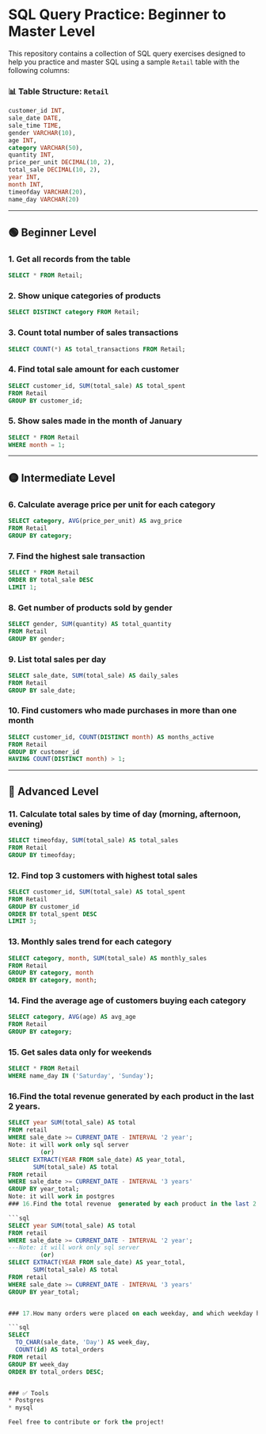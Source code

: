 # SQL Query Practice: Beginner to Master Level

This repository contains a collection of SQL query exercises designed to help you practice and master SQL using a sample `Retail` table with the following columns:

### 📊 Table Structure: `Retail`

```sql
customer_id INT,
sale_date DATE,
sale_time TIME,
gender VARCHAR(10),
age INT,
category VARCHAR(50),
quantity INT,
price_per_unit DECIMAL(10, 2),
total_sale DECIMAL(10, 2),
year INT,
month INT,
timeofday VARCHAR(20),
name_day VARCHAR(20)
```

---

## 🟢 Beginner Level

### 1. Get all records from the table

```sql
SELECT * FROM Retail;
```

### 2. Show unique categories of products

```sql
SELECT DISTINCT category FROM Retail;
```

### 3. Count total number of sales transactions

```sql
SELECT COUNT(*) AS total_transactions FROM Retail;
```

### 4. Find total sale amount for each customer

```sql
SELECT customer_id, SUM(total_sale) AS total_spent
FROM Retail
GROUP BY customer_id;
```

### 5. Show sales made in the month of January

```sql
SELECT * FROM Retail
WHERE month = 1;
```

---

## 🟡 Intermediate Level

### 6. Calculate average price per unit for each category

```sql
SELECT category, AVG(price_per_unit) AS avg_price
FROM Retail
GROUP BY category;
```

### 7. Find the highest sale transaction

```sql
SELECT * FROM Retail
ORDER BY total_sale DESC
LIMIT 1;
```

### 8. Get number of products sold by gender

```sql
SELECT gender, SUM(quantity) AS total_quantity
FROM Retail
GROUP BY gender;
```

### 9. List total sales per day

```sql
SELECT sale_date, SUM(total_sale) AS daily_sales
FROM Retail
GROUP BY sale_date;
```

### 10. Find customers who made purchases in more than one month

```sql
SELECT customer_id, COUNT(DISTINCT month) AS months_active
FROM Retail
GROUP BY customer_id
HAVING COUNT(DISTINCT month) > 1;
```

---

## 🔴 Advanced Level

### 11. Calculate total sales by time of day (morning, afternoon, evening)

```sql
SELECT timeofday, SUM(total_sale) AS total_sales
FROM Retail
GROUP BY timeofday;
```

### 12. Find top 3 customers with highest total sales

```sql
SELECT customer_id, SUM(total_sale) AS total_spent
FROM Retail
GROUP BY customer_id
ORDER BY total_spent DESC
LIMIT 3;
```

### 13. Monthly sales trend for each category

```sql
SELECT category, month, SUM(total_sale) AS monthly_sales
FROM Retail
GROUP BY category, month
ORDER BY category, month;
```

### 14. Find the average age of customers buying each category

```sql
SELECT category, AVG(age) AS avg_age
FROM Retail
GROUP BY category;
```

### 15. Get sales data only for weekends

```sql
SELECT * FROM Retail
WHERE name_day IN ('Saturday', 'Sunday');
```
### 16.Find the total revenue  generated by each product in the last 2 years.

```sql
SELECT year SUM(total_sale) AS total
FROM retail
WHERE sale_date >= CURRENT_DATE - INTERVAL '2 year';
Note: it will work only sql server
         (or)
SELECT EXTRACT(YEAR FROM sale_date) AS year_total,
       SUM(total_sale) AS total
FROM retail
WHERE sale_date >= CURRENT_DATE - INTERVAL '3 years'
GROUP BY year_total;
Note: it will work in postgres
### 16.Find the total revenue  generated by each product in the last 2 years.

```sql
SELECT year SUM(total_sale) AS total
FROM retail
WHERE sale_date >= CURRENT_DATE - INTERVAL '2 year';
---Note: it will work only sql server
         (or)
SELECT EXTRACT(YEAR FROM sale_date) AS year_total,
       SUM(total_sale) AS total
FROM retail
WHERE sale_date >= CURRENT_DATE - INTERVAL '3 years'
GROUP BY year_total;


### 17.How many orders were placed on each weekday, and which weekday had the highest number of orders

```sql
SELECT 
  TO_CHAR(sale_date, 'Day') AS week_day,
  COUNT(id) AS total_orders
FROM retail
GROUP BY week_day
ORDER BY total_orders DESC;


### ✅ Tools
* Postgres
* mysql

Feel free to contribute or fork the project!
